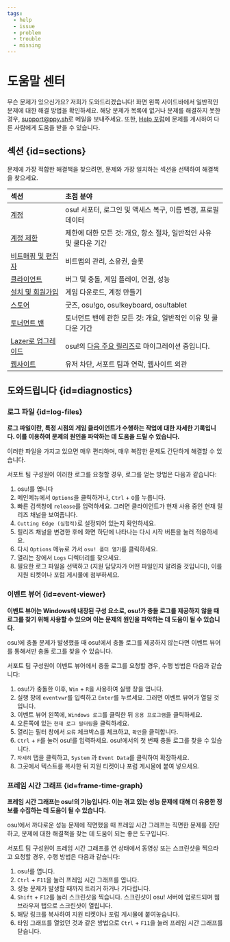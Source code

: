```yaml
---
tags:
  - help
  - issue
  - problem
  - trouble
  - missing
---
```


# 도움말 센터

무슨 문제가 있으신가요? 저희가 도와드리겠습니다! 화면 왼쪽 사이드바에서 일반적인 문제에 대한 해결 방법을 확인하세요. 해당 문제가 목록에 없거나 문제를 해결하지 못한 경우, [support@ppy.sh](mailto:support@ppy.sh)로 메일을 보내주세요. 또한, [Help 포럼](https://osu.ppy.sh/community/forums/5)에 문제를 게시하여 다른 사람에게 도움을 받을 수 있습니다.

## 섹션 {id=sections}

문제에 가장 적합한 해결책을 찾으려면, 문제와 가장 일치하는 섹션을 선택하여 해결책을 찾으세요.

| 섹션 | 초점 분야 |
| :-- | :-- |
| [계정](/wiki/Help_centre/Account) | osu! 서포터, 로그인 및 액세스 복구, 이름 변경, 프로필 데이터 |
| [계정 제한](/wiki/Help_centre/Account_restrictions) | 제한에 대한 모든 것: 개요, 항소 절차, 일반적인 사유 및 쿨다운 기간 |
| [비트매핑 및 편집자](/wiki/Help_centre/Beatmapping) | 비트맵의 관리, 소유권, 슬롯 |
| [클라이언트](/wiki/Help_centre/Client) | 버그 및 충돌, 게임 플레이, 연결, 성능 |
| [설치 및 회원가입](/wiki/Help_centre/Installation_and_registration) | 게임 다운로드, 계정 만들기 |
| [스토어](/wiki/Help_centre/Store) | 굿즈, osu!go, osu!keyboard, osu!tablet |
| [토너먼트 밴](/wiki/Help_centre/Tournament_bans) | 토너먼트 밴에 관한 모든 것: 개요, 일반적인 이유 및 쿨다운 기간 |
| [Lazer로 업그레이드](/wiki/Help_centre/Upgrading_to_lazer) | osu!의 [다음 주요 릴리즈](/wiki/Client/Release_stream/Lazer)로 마이그레이션 중입니다. |
| [웹사이트](/wiki/Help_centre/Website) | 유저 차단, 서포트 팀과 연락, 웹사이트 외관 |

## 도와드립니다 {id=diagnostics}

### 로그 파일 {id=log-files}

**로그 파일이란, 특정 시점의 게임 클라이언트가 수행하는 작업에 대한 자세한 기록입니다. 이를 이용하여 문제의 원인을 파악하는 데 도움을 드릴 수 있습니다.**

이러한 파일을 가지고 있으면 매우 편리하며, 매우 복잡한 문제도 간단하게 해결할 수 있습니다.

서포트 팀 구성원이 이러한 로그를 요청할 경우, 로그를 얻는 방법은 다음과 같습니다:

1. osu!를 엽니다
2. 메인메뉴에서 `Options`을 클릭하거나, `Ctrl` + `O`를 누릅니다.
3. 빠른 검색창에 `release`를 입력하세요. 그러면 클라이언트가 현재 사용 중인 현재 릴리즈 채널을 보여줍니다.
4. `Cutting Edge (실험적)`로 설정되어 있는지 확인하세요.
5. 릴리즈 채널을 변경한 후에 화면 하단에 나타나는 다시 시작 버튼을 눌러 적용하세요.
6. 다시 `Options` 메뉴로 가서 `osu! 폴더 열기`를 클릭하세요.
7. 열리는 창에서 `Logs` 디렉터리를 찾으세요.
8. 필요한 로그 파일을 선택하고 (지원 담당자가 어떤 파일인지 알려줄 것입니다), 이를 지원 티켓이나 포럼 게시물에 첨부하세요.

### 이벤트 뷰어 {id=event-viewer}

**이벤트 뷰어는 Windows에 내장된 구성 요소로, osu!가 충돌 로그를 제공하지 않을 때 로그를 찾기 위해 사용할 수 있으며 이는 문제의 원인을 파악하는 데 도움이 될 수 있습니다.**

osu!에 충돌 문제가 발생했을 때 osu!에서 충돌 로그를 제공하지 않는다면 이벤트 뷰어를 통해서만 충돌 로그를 찾을 수 있습니다.

서포트 팀 구성원이 이벤트 뷰어에서 충돌 로그를 요청할 경우, 수행 방법은 다음과 같습니다:

1. osu!가 충돌한 이후, `Win` + `R`을 사용하여 실행 창을 엽니다.
2. 실행 창에 `eventvwr`를 입력하고 `Enter`를 누르세요. 그러면 이벤트 뷰어가 열릴 것입니다.
3. 이벤트 뷰어 왼쪽에, `Windows 로그`를 클릭한 뒤 `응용 프로그램`을 클릭하세요.
4. 오른쪽에 있는 `현재 로그 필터링`을 클릭하세요.
5. 열리는 필터 창에서 `오류` 체크박스를 체크하고, `확인`을 클릭합니다.
6. `Ctrl` + `F`를 눌러 osu!를 입력하세요. osu!에서의 첫 번째 충돌 로그를 찾을 수 있습니다.
7. `자세히` 탭을 클릭하고, `System` 과 `Event Data`를 클릭하여 확장하세요.
8. 그곳에서 텍스트를 복사한 뒤 지원 티켓이나 포럼 게시물에 붙여 넣으세요.

### 프레임 시간 그래프 {id=frame-time-graph}

**프레임 시간 그래프는 osu!의 기능입니다. 이는 겪고 있는 성능 문제에 대해 더 유용한 정보를 수집하는 데 도움이 될 수 있습니다.**

osu!에서 까다로운 성능 문제에 직면했을 때 프레임 시간 그래프는 직면한 문제를 진단하고, 문제에 대한 해결책을 찾는 데 도움이 되는 좋은 도구입니다.

서포트 팀 구성원이 프레임 시간 그래프를 연 상태에서 동영상 또는 스크린샷을 찍으라고 요청할 경우, 수행 방법은 다음과 같습니다:

1. osu!를 엽니다.
2. `Ctrl` + `F11`을 눌러 프레임 시간 그래프를 엽니다.
3. 성능 문제가 발생할 때까지 트리거 하거나 기다립니다.
4. `Shift` + `F12`를 눌러 스크린샷을 찍습니다. 스크린샷이 osu! 서버에 업로드되며 웹 브라우저 탭으로 스크린샷이 열립니다.
5. 해당 링크를 복사하여 지원 티켓이나 포럼 게시물에 붙여놓습니다.
6. 타임 그래프를 열었던 것과 같은 방법으로 `Ctrl` + `F11`을 눌러 프레임 시간 그래프를 닫습니다.
